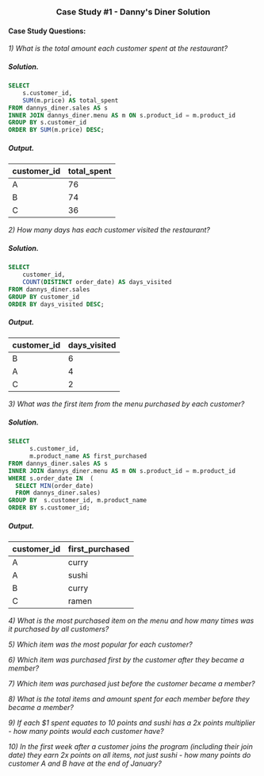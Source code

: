 ### <p align="center" style="margin-top: 0px;">  Case Study #1 - Danny's Diner Solution

#### Case Study Questions:

*1) What is the total amount each customer spent at the restaurant?*
##### Solution.
```sql
SELECT
    s.customer_id,
    SUM(m.price) AS total_spent
FROM dannys_diner.sales AS s
INNER JOIN dannys_diner.menu AS m ON s.product_id = m.product_id
GROUP BY s.customer_id
ORDER BY SUM(m.price) DESC;
```
##### Output.
customer_id | total_spent
--| --
A | 76 
B | 74
C | 36 

*2) How many days has each customer visited the restaurant?*
##### Solution.
```sql
SELECT
    customer_id,
    COUNT(DISTINCT order_date) AS days_visited
FROM dannys_diner.sales
GROUP BY customer_id
ORDER BY days_visited DESC;
```
##### Output.
customer_id | days_visited
--| --
B | 6 
A | 4
C | 2 

*3) What was the first item from the menu purchased by each customer?*
##### Solution.
```sql
SELECT 
      s.customer_id,
      m.product_name AS first_purchased
FROM dannys_diner.sales AS s  
INNER JOIN dannys_diner.menu AS m ON s.product_id = m.product_id
WHERE s.order_date IN  (
  SELECT MIN(order_date)
  FROM dannys_diner.sales)
GROUP BY  s.customer_id, m.product_name
ORDER BY s.customer_id;
```
##### Output.
customer_id | first_purchased
--| --
A | curry
A | sushi
B | curry
C | ramen



*4) What is the most purchased item on the menu and how many times was it purchased by all customers?*

*5) Which item was the most popular for each customer?*

*6) Which item was purchased first by the customer after they became a member?*

*7) Which item was purchased just before the customer became a member?*

*8) What is the total items and amount spent for each member before they became a member?*

*9)  If each $1 spent equates to 10 points and sushi has a 2x points multiplier - how many points would each customer have?*

*10) In the first week after a customer joins the program (including their join date) they earn 2x points on all items, not just sushi - how many points do customer A and B have at the end of January?*
